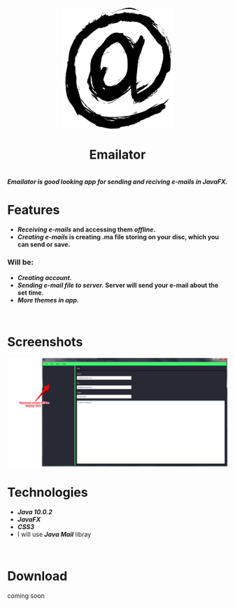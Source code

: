 <p align="center">
  <img src="/src/img/icon.png" width="256">
</p>

<div align="center">
  <h1>Emailator</h1>
</div>  
<br>
<b><i>Emailator is good looking app for sending and reciving e-mails in JavaFX.</i></b>
<br>

# Features
- <b><i>Receiving e-mails</i> and accessing them <i>offline</i>.</b>
- <b><i>Creating e-mails</i> is creating .ma file storing on your disc, which you can send or save.</b>
### Will be:
- <b><i>Creating account.</i></b>
- <b><i>Sending e-mail file to server.</i> Server will send your e-mail about the set time.</b>
- <b><i>More themes in app.</i></b>
<br>

# Screenshots
<img src="/src/img/mainWindow2.png" width="pixels"/>
<br>

# Technologies
- <b><i>Java 10.0.2</i></b>
- <b><i>JavaFX</i></b>
- <b><i>CSS3</i></b>
- I will use <b><i>Java Mail</i></b> libray
<br>

# Download
coming soon 
